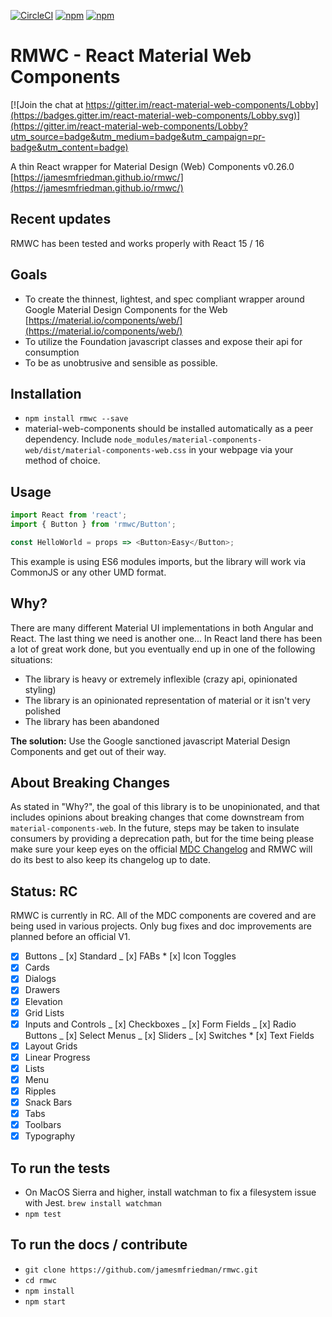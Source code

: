 [![CircleCI](https://circleci.com/gh/jamesmfriedman/rmwc/tree/master.svg?style=shield)](https://circleci.com/gh/jamesmfriedman/rmwc/tree/master)
[![npm](https://img.shields.io/npm/v/rmwc.svg)]()
[![npm](https://img.shields.io/npm/l/rmwc.svg)]()

# RMWC - React Material Web Components

[![Join the chat at https://gitter.im/react-material-web-components/Lobby](https://badges.gitter.im/react-material-web-components/Lobby.svg)](https://gitter.im/react-material-web-components/Lobby?utm_source=badge&utm_medium=badge&utm_campaign=pr-badge&utm_content=badge)

A thin React wrapper for Material Design (Web) Components v0.26.0
[https://jamesmfriedman.github.io/rmwc/](https://jamesmfriedman.github.io/rmwc/)

## Recent updates

RMWC has been tested and works properly with React 15 / 16

## Goals

* To create the thinnest, lightest, and spec compliant wrapper around Google
  Material Design Components for the Web
  [https://material.io/components/web/](https://material.io/components/web/)
* To utilize the Foundation javascript classes and expose their api for
  consumption
* To be as unobtrusive and sensible as possible.

## Installation

* `npm install rmwc --save`
* material-web-components should be installed automatically as a peer
  dependency. Include
  `node_modules/material-components-web/dist/material-components-web.css` in
  your webpage via your method of choice.

## Usage

```javascript
import React from 'react';
import { Button } from 'rmwc/Button';

const HelloWorld = props => <Button>Easy</Button>;
```

This example is using ES6 modules imports, but the library will work via
CommonJS or any other UMD format.

## Why?

There are many different Material UI implementations in both Angular and React.
The last thing we need is another one... In React land there has been a lot of
great work done, but you eventually end up in one of the following situations:

* The library is heavy or extremely inflexible (crazy api, opinionated styling)
* The library is an opinionated representation of material or it isn't very
  polished
* The library has been abandoned

**The solution:** Use the Google sanctioned javascript Material Design
Components and get out of their way.

## About Breaking Changes

As stated in "Why?", the goal of this library is to be unopinionated, and that
includes opinions about breaking changes that come downstream from
`material-components-web`. In the future, steps may be taken to insulate
consumers by providing a deprecation path, but for the time being please make
sure your keep eyes on the official
[MDC Changelog](https://github.com/material-components/material-components-web/blob/master/CHANGELOG.md)
and RMWC will do its best to also keep its changelog up to date.

## Status: RC

RMWC is currently in RC. All of the MDC components are covered and are being
used in various projects. Only bug fixes and doc improvements are planned before
an official V1.

* [x] Buttons _ [x] Standard _ [x] FABs \* [x] Icon Toggles
* [x] Cards
* [x] Dialogs
* [x] Drawers
* [x] Elevation
* [x] Grid Lists
* [x] Inputs and Controls _ [x] Checkboxes _ [x] Form Fields _ [x] Radio Buttons
      _ [x] Select Menus _ [x] Sliders _ [x] Switches \* [x] Text Fields
* [x] Layout Grids
* [x] Linear Progress
* [x] Lists
* [x] Menu
* [x] Ripples
* [x] Snack Bars
* [x] Tabs
* [x] Toolbars
* [x] Typography

## To run the tests

* On MacOS Sierra and higher, install watchman to fix a filesystem issue with
  Jest. `brew install watchman`
* `npm test`

## To run the docs / contribute

* `git clone https://github.com/jamesmfriedman/rmwc.git`
* `cd rmwc`
* `npm install`
* `npm start`
